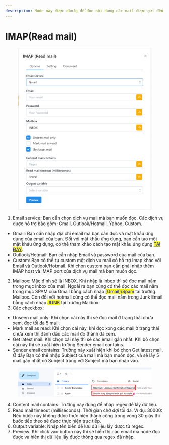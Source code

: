 ```yaml
---
description: Node này được dùnfg để đọc nội dung các mail được gửi đến mail của bạn.
---
```


# IMAP(Read mail)

<figure><img src="../../.gitbook/assets/image (10).png" alt=""><figcaption></figcaption></figure>

1. Email service: Bạn cần chọn dịch vụ mail mà bạn muốn đọc. Các dịch vụ được hỗ trợ bảo gồm: Gmail, Outlook/Hotmail, Yahoo, Custom.

* Gmail: Bạn cần nhập địa chỉ email mà bạn cần đọc và mật khẩu ứng dụng của email của bạn. Đối với mật khẩu ứng dụng, bạn cần tạo một mật khảu ứng dụng, có thể tham khảo cách tạo mật khảu ứng dụng [<mark style="color:blue;">TẠI ĐÂY</mark>](https://support.google.com/mail/answer/185833?hl=en).
* Outlook/Hotmail: Bạn cần nhập Email và password của mail của bạn.
* Custom: Bạn có thể tự custom một dịch vụ mail có hỗ trợ Imap khác với Email và Outlook/Hotmail. Khi chọn custom bạn cần phải nhập thêm IMAP host và IMAP port của dịch vụ mail mà bạn muốn đọc.

2. Mailbox: Mặc định sẽ là INBOX. Khi nhập là Inbox thì sẽ đọc mail nằm trong mục inbox của mail. Ngoài ra bạn cũng có thể đọc các mail nằm trong mục SPAM của Gmail bằng cách nhập <mark style="color:blue;">\[Gmail]/Spam</mark> tại trường Mailbox. Còn đối với hotmail cũng có thể đọc mail nằm trong Junk Email bằng cách nhập <mark style="color:blue;">JUNK</mark> tại trường Mailbox.
3. Các checkbox:

* Unseen mail only: Khi chọn cái này thì sẽ đọc mail ở trạng thái chưa xem, đọc tối đa 5 mail.
* Mark mail as read: Khi chọn cái này, khi đọc xong các mail ở trạng thái chưa xem thì đánh dấu các mail đó thành đã xem.
* Get latest mail: Khi chọn cái này thì sẽ các email gần nhất. Khi bỏ chọn cái này thì sẽ xuất hiện trường Sender email contains.&#x20;
* Sender email contains: Trường này xuất hiện khi bỏ chọn Get latest mail. Ở đây Bạn có thể nhập Subject của mail mà bạn muốn đọc, và sẽ lấy 5 mail gần nhất có Subject trùng với Subject mà bạn nhập vào.&#x20;

<figure><img src="../../.gitbook/assets/image (1) (1) (1).png" alt=""><figcaption></figcaption></figure>

4. Content mail contains: Trường này dùng để nhập regex để lấy dữ liệu.
5. Read mail timeout (milliseconds): Thời gian chờ đợi tối đa. Ví dụ: 30000: Nếu bước này không được thực hiện thành công trong vòng 30 giây thì bước tiếp theo sẽ được thực hiện trực tiếp.
6. Output variable: Nhập tên biến để lưu dữ liệu lấy được từ regex.
7. Preview: Khi click vào button này thì sẽ hiển thị các email mà node đọc được và hiển thị dữ liệu lấy được thông qua regex đã nhập.
